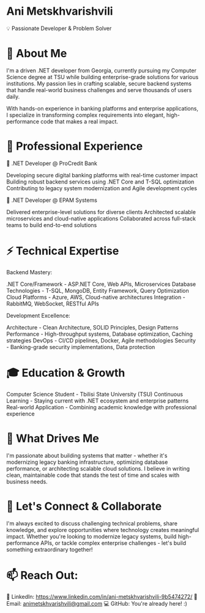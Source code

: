 # Ani Metskhvarishvili

💡 Passionate Developer & Problem Solver

# 🚀 About Me

I'm a driven .NET developer from Georgia, currently pursuing my Computer Science degree at TSU while building enterprise-grade solutions for various institutions. My passion lies in crafting scalable, secure backend systems that handle real-world business challenges and serve thousands of users daily.

With hands-on experience in banking platforms and enterprise applications, I specialize in transforming complex requirements into elegant, high-performance code that makes a real impact.

# 💼 Professional Experience

🏦 .NET Developer @ ProCredit Bank

Developing secure digital banking platforms with real-time customer impact
Building robust backend services using .NET Core and T-SQL optimization
Contributing to legacy system modernization and Agile development cycles

🌟 .NET Developer @ EPAM Systems

Delivered enterprise-level solutions for diverse clients
Architected scalable microservices and cloud-native applications
Collaborated across full-stack teams to build end-to-end solutions


# ⚡️ Technical Expertise

Backend Mastery:

.NET Core/Framework - ASP.NET Core, Web APIs, Microservices
Database Technologies - T-SQL, MongoDB, Entity Framework, Query Optimization
Cloud Platforms - Azure, AWS, Cloud-native architectures
Integration - RabbitMQ, WebSocket, RESTful APIs

Development Excellence:

Architecture - Clean Architecture, SOLID Principles, Design Patterns
Performance - High-throughput systems, Database optimization, Caching strategies
DevOps - CI/CD pipelines, Docker, Agile methodologies
Security - Banking-grade security implementations, Data protection

# 🎓 Education & Growth

Computer Science Student - Tbilisi State University (TSU)
Continuous Learning - Staying current with .NET ecosystem and enterprise patterns
Real-world Application - Combining academic knowledge with professional experience


# 🎯 What Drives Me
I'm passionate about building systems that matter - whether it's modernizing legacy banking infrastructure, optimizing database performance, or architecting scalable cloud solutions. I believe in writing clean, maintainable code that stands the test of time and scales with business needs.

# 🤝 Let's Connect & Collaborate
I'm always excited to discuss challenging technical problems, share knowledge, and explore opportunities where technology creates meaningful impact. Whether you're looking to modernize legacy systems, build high-performance APIs, or tackle complex enterprise challenges - let's build something extraordinary together!

# 📫 Reach Out:

💼 LinkedIn: https://www.linkedin.com/in/ani-metskhvarishvili-9b5474272/
📧 Email: animetskhvarishvili@gmail.com
💻 GitHub: You're already here! :)
